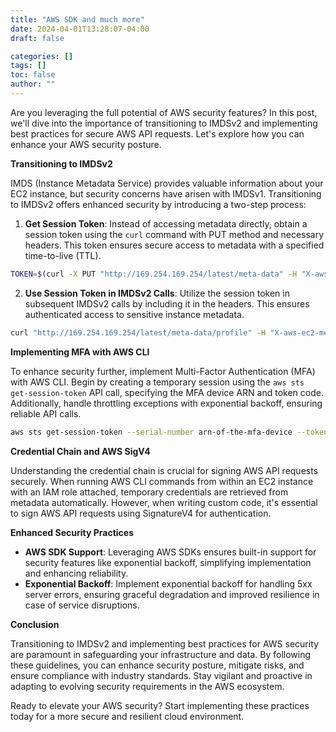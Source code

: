 ```yaml
---
title: "AWS SDK and much more"
date: 2024-04-01T13:28:07-04:00
draft: false

categories: []
tags: []
toc: false
author: ""
---
```


Are you leveraging the full potential of AWS security features? In this post, we'll dive into the importance of transitioning to IMDSv2 and implementing best practices for secure AWS API requests. Let's explore how you can enhance your AWS security posture.

**Transitioning to IMDSv2**

IMDS (Instance Metadata Service) provides valuable information about your EC2 instance, but security concerns have arisen with IMDSv1. Transitioning to IMDSv2 offers enhanced security by introducing a two-step process:

1. **Get Session Token**: Instead of accessing metadata directly, obtain a session token using the `curl` command with PUT method and necessary headers. This token ensures secure access to metadata with a specified time-to-live (TTL).

```bash
TOKEN=$(curl -X PUT "http://169.254.169.254/latest/meta-data" -H "X-aws-ec2-metadata-token-ttl-seconds: 21600")
```

2. **Use Session Token in IMDSv2 Calls**: Utilize the session token in subsequent IMDSv2 calls by including it in the headers. This ensures authenticated access to sensitive instance metadata.

```bash
curl "http://169.254.169.254/latest/meta-data/profile" -H "X-aws-ec2-metadata-token: $TOKEN"
```

**Implementing MFA with AWS CLI**

To enhance security further, implement Multi-Factor Authentication (MFA) with AWS CLI. Begin by creating a temporary session using the `aws sts get-session-token` API call, specifying the MFA device ARN and token code. Additionally, handle throttling exceptions with exponential backoff, ensuring reliable API calls.

```bash
aws sts get-session-token --serial-number arn-of-the-mfa-device --token-code code-from-token --duration-seconds 3600
```

**Credential Chain and AWS SigV4**

Understanding the credential chain is crucial for signing AWS API requests securely. When running AWS CLI commands from within an EC2 instance with an IAM role attached, temporary credentials are retrieved from metadata automatically. However, when writing custom code, it's essential to sign AWS API requests using SignatureV4 for authentication.

**Enhanced Security Practices**

- **AWS SDK Support**: Leveraging AWS SDKs ensures built-in support for security features like exponential backoff, simplifying implementation and enhancing reliability.
- **Exponential Backoff**: Implement exponential backoff for handling 5xx server errors, ensuring graceful degradation and improved resilience in case of service disruptions.

**Conclusion**

Transitioning to IMDSv2 and implementing best practices for AWS security are paramount in safeguarding your infrastructure and data. By following these guidelines, you can enhance security posture, mitigate risks, and ensure compliance with industry standards. Stay vigilant and proactive in adapting to evolving security requirements in the AWS ecosystem.

Ready to elevate your AWS security? Start implementing these practices today for a more secure and resilient cloud environment.
